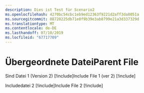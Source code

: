 ```yaml
---
description: Dies ist Test für Scenario2
ms.openlocfilehash: 4270bc54cbc1eb9ed12363f9221d2aff3da8051a
ms.sourcegitcommit: 08728225db71e0f9b39e3ab8799e21a3d337329d
ms.translationtype: MT
ms.contentlocale: de-DE
ms.lasthandoff: 07/10/2019
ms.locfileid: "67717709"
---
```

# <a name="parent-file"></a><span data-ttu-id="68970-102">Übergeordnete Datei</span><span class="sxs-lookup"><span data-stu-id="68970-102">Parent File</span></span>

<span data-ttu-id="68970-103">Sind Datei 1 (Version 2) [!include[](includes/S2-includeFile1.md)]</span><span class="sxs-lookup"><span data-stu-id="68970-103">Include File 1 (ver 2) [!include[](includes/S2-includeFile1.md)]</span></span>

<span data-ttu-id="68970-104">Includedatei 2 [!include[](includes/S2-includeFile2.md)]</span><span class="sxs-lookup"><span data-stu-id="68970-104">Include File 2 [!include[](includes/S2-includeFile2.md)]</span></span>

